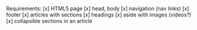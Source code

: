 Requirements:
[x] HTML5 page
[x] head, body
[x] navigation (nav links)
[x] footer
[x] articles with sections
[x] headings
[x] aside with images (videos?)
[x] collapsible sections in an article